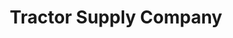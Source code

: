 ---
title: "Tractor Supply Company"
url: /lubbock/tractor-supply-company-82nd-street/
shop: general
---